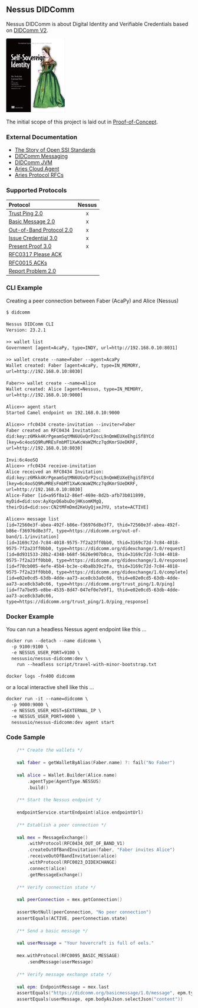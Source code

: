## Nessus DIDComm

Nessus DIDComm is about Digital Identity and Verifiable Credentials based on [DIDComm V2](https://identity.foundation/didcomm-messaging/spec/v2.0).

[<img src="docs/img/ssi-book.png" height="200" alt="self sovereign identity">](https://www.manning.com/books/self-sovereign-identity)

The initial scope of this project is laid out in [Proof-of-Concept](./docs/proof-of-concept.md).

### External Documentation

* [The Story of Open SSI Standards](https://www.youtube.com/watch?v=RllH91rcFdE)
* [DIDComm Messaging](https://identity.foundation/didcomm-messaging/spec/v2.0)
* [DIDComm JVM](https://github.com/sicpa-dlab/didcomm-jvm)
* [Aries Cloud Agent](https://github.com/hyperledger/aries-cloudagent-python)
* [Aries Protocol RFCs](https://github.com/hyperledger/aries-rfcs/tree/main/features)

### Supported Protocols

| Protocol                                      | Nessus |
|:----------------------------------------------|:------:|
| [Trust Ping 2.0][rfc0048v2]                   |   x    |
| [Basic Message 2.0][rfc0095v2]                |   x    |
| [Out-of-Band Protocol 2.0][rfc0434v2]         |   x    |
| [Issue Credential 3.0][waci-issue-vc-v3]      |   x    |
| [Present Proof 3.0][waci-present-vp-v3]       |   x    |
| [RFC0317 Please ACK][rfc0317]                 |        |
| [RFC0015 ACKs][rfc0015]                       |        |
| [Report Problem 2.0][dcv2-problem]            |        |

[dcv2-problem]: https://identity.foundation/didcomm-messaging/spec/#problem-reports
[rfc0015]: https://github.com/hyperledger/aries-rfcs/tree/main/features/0015-acks
[rfc0317]: https://github.com/hyperledger/aries-rfcs/tree/main/features/0317-please-ack
[rfc0048v2]: features/0048-trust-ping
[rfc0095v2]: features/0095-basic-message
[rfc0434v2]: features/0434-oob-invitation
[waci-issue-vc-v3]: https://github.com/decentralized-identity/waci-didcomm/tree/main/issue_credential
[waci-present-vp-v3]: https://github.com/decentralized-identity/waci-didcomm/blob/main/present_proof/present-proof-v3.md

### CLI Example

Creating a peer connection between Faber (AcaPy) and Alice (Nessus)

```shell
$ didcomm

Nessus DIDComm CLI
Version: 23.2.1

>> wallet list
Government [agent=AcaPy, type=INDY, url=http://192.168.0.10:8031]

>> wallet create --name=Faber --agent=AcaPy
Wallet created: Faber [agent=AcaPy, type=IN_MEMORY, url=http://192.168.0.10:8030]

Faber>> wallet create --name=Alice 
Wallet created: Alice [agent=Nessus, type=IN_MEMORY, url=http://192.168.0.10:9000]

Alice>> agent start
Started Camel endpoint on 192.168.0.10:9000

Alice>> rfc0434 create-invitation --inviter=Faber
Faber created an RFC0434 Invitation: did:key:z6Mkk4KrPgeamSqtMN6UGvQrP2scL9nQmWEUXeEhgiSf8YCd [key=6c4ooSQ9RuMREsFmbMT1XwKcWaWZMcz7qdKmrSUeDKRF, url=http://192.168.0.10:8030]
                                                                                                                                                                                                      Invi:6c4ooSQ
Alice>> rfc0434 receive-invitation 
Alice received an RFC0434 Invitation: did:key:z6Mkk4KrPgeamSqtMN6UGvQrP2scL9nQmWEUXeEhgiSf8YCd [key=6c4ooSQ9RuMREsFmbMT1XwKcWaWZMcz7qdKmrSUeDKRF, url=http://192.168.0.10:8030]
Alice-Faber [id=a95f8a12-86ef-469e-8d2b-afb73b011899, myDid=did:sov:AyXqxQ6abuDojHKsomKMgQ, theirDid=did:sov:CN2tMFmDmd2KeUyQjxeJYU, state=ACTIVE]

Alice>> message list 
[id=72560e3f-abea-492f-b86e-f36976d8e3f7, thid=72560e3f-abea-492f-b86e-f36976d8e3f7, type=https://didcomm.org/out-of-band/1.1/invitation]
[id=3169c72d-7c84-4018-9575-7f2a23ff0bb0, thid=3169c72d-7c84-4018-9575-7f2a23ff0bb0, type=https://didcomm.org/didexchange/1.0/request]
[id=8d931533-28b2-4348-b68f-5626e907b8ca, thid=3169c72d-7c84-4018-9575-7f2a23ff0bb0, type=https://didcomm.org/didexchange/1.0/response]
[id=f70cb005-4efe-45b4-bc3e-c4ba8b39c2fa, thid=3169c72d-7c84-4018-9575-7f2a23ff0bb0, type=https://didcomm.org/didexchange/1.0/complete]
[id=e02e0cd5-63db-4dde-aa73-ace8cb3a0c66, thid=e02e0cd5-63db-4dde-aa73-ace8cb3a0c66, type=https://didcomm.org/trust_ping/1.0/ping]
[id=f7a7be95-e8be-4535-8d47-047ef0e7e9f1, thid=e02e0cd5-63db-4dde-aa73-ace8cb3a0c66, type=https://didcomm.org/trust_ping/1.0/ping_response]
```

### Docker Example

You can run a headless Nessus agent endpoint like this ...

```shell
docker run --detach --name didcomm \
  -p 9100:9100 \
  -e NESSUS_USER_PORT=9100 \
  nessusio/nessus-didcomm:dev \
    run --headless script/travel-with-minor-bootstrap.txt

docker logs -fn400 didcomm
````

or a local interactive shell like this ...

```shell
docker run -it --name=didcomm \
  -p 9000:9000 \
  -e NESSUS_USER_HOST=$EXTERNAL_IP \
  -e NESSUS_USER_PORT=9000 \
  nessusio/nessus-didcomm:dev agent start
````

### Code Sample

```kotlin
    /** Create the wallets */

    val faber = getWalletByAlias(Faber.name) ?: fail("No Faber")
    
    val alice = Wallet.Builder(Alice.name)
        .agentType(AgentType.NESSUS)
        .build()

    /** Start the Nessus endpoint */
    
    endpointService.startEndpoint(alice.endpointUrl)

    /** Establish a peer connection */
    
    val mex = MessageExchange()
        .withProtocol(RFC0434_OUT_OF_BAND_V1)
        .createOutOfBandInvitation(faber, "Faber invites Alice")
        .receiveOutOfBandInvitation(alice)
        .withProtocol(RFC0023_DIDEXCHANGE)
        .connect(alice)
        .getMessageExchange()
    
    /** Verify connection state */
    
    val peerConnection = mex.getConnection()
    
    assertNotNull(peerConnection, "No peer connection")
    assertEquals(ACTIVE, peerConnection.state)
    
    /** Send a basic message */
    
    val userMessage = "Your hovercraft is full of eels."
    
    mex.withProtocol(RFC0095_BASIC_MESSAGE)
        .sendMessage(userMessage)
    
    /** Verify message exchange state */
    
    val epm: EndpointMessage = mex.last
    assertEquals("https://didcomm.org/basicmessage/1.0/message", epm.type)
    assertEquals(userMessage, epm.bodyAsJson.selectJson("content"))
```
